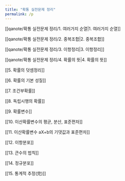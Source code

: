 ```yaml
---
title: "확통 실전문제 정리"
permalink: /p
---
```


[[qanote/확통 실전문제 정리/1. 여러가지 순열|1. 여러가지 순열]]


[[qanote/확통 실전문제 정리/2. 중복조합|2. 중복조합]]


[[qanote/확통 실전문제 정리/3. 이항정리|3. 이항정리]]


[[qanote/확통 실전문제 정리/4. 확률의 뜻|4. 확률의 뜻]]


[[5. 확률의 덧셈정리]]


[[6. 확률의 기본 성질]]


[[7. 조건부확률]]


[[8. 독립시행의 확률]]


[[9. 확률변수]]


[[10. 이산확률변수의 평균, 분산, 표준편차]]


[[11. 이산확률변수 aX+b의 기댓값과 표준편차]]


[[12. 이항분포]]


[[13. 큰수의 법칙]]


[[14. 정규분포]]


[[15. 통계적 추정(完)]]